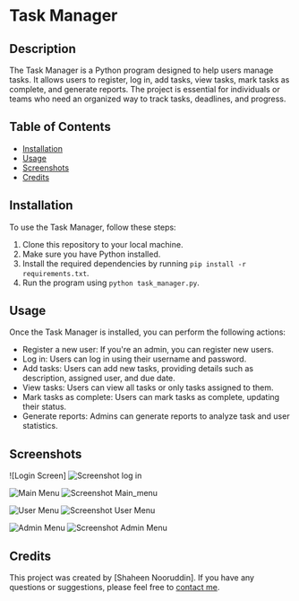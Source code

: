 # Task Manager

## Description

The Task Manager is a Python program designed to help users manage tasks. It allows users to register, log in, add tasks, view tasks, mark tasks as complete, and generate reports. The project is essential for individuals or teams who need an organized way to track tasks, deadlines, and progress.

## Table of Contents

- [Installation](#installation)
- [Usage](#usage)
- [Screenshots](#screenshots)
- [Credits](#credits)

## Installation

To use the Task Manager, follow these steps:
1. Clone this repository to your local machine.
2. Make sure you have Python installed.
3. Install the required dependencies by running `pip install -r requirements.txt`.
4. Run the program using `python task_manager.py`.

## Usage

Once the Task Manager is installed, you can perform the following actions:
- Register a new user: If you're an admin, you can register new users.
- Log in: Users can log in using their username and password.
- Add tasks: Users can add new tasks, providing details such as description, assigned user, and due date.
- View tasks: Users can view all tasks or only tasks assigned to them.
- Mark tasks as complete: Users can mark tasks as complete, updating their status.
- Generate reports: Admins can generate reports to analyze task and user statistics.

## Screenshots

![Login Screen]
![Screenshot log in ](https://github.com/shaheen-nooruddin/finalCapstone/assets/160755432/366ecc67-77a0-4f52-a73a-80f7af6dcffc)

![Main Menu](screenshots/main_menu.png)
![Screenshot  Main_menu](https://github.com/shaheen-nooruddin/finalCapstone/assets/160755432/bd45505a-3046-4763-94ed-f50aeead042d)

![User Menu](screenshots/user_menu.png)
![Screenshot User Menu](https://github.com/shaheen-nooruddin/finalCapstone/assets/160755432/273fc3fc-06e4-4968-bb3f-e1a75d1537cf)

![Admin Menu](screenshots/admin_menu.png)
![Screenshot Admin Menu](https://github.com/shaheen-nooruddin/finalCapstone/assets/160755432/a077622f-8f89-41c6-8ddf-ac85c582e7f3)


## Credits

This project was created by [Shaheen Nooruddin]. If you have any questions or suggestions, please feel free to [contact me](shaheennooruddin8@gmail.com).


